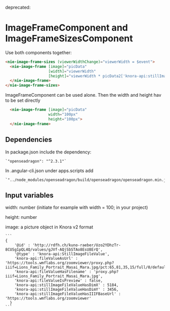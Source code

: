 deprecated:

ImageFrameComponent and ImageFrameSizesComponent
================================================

Use both components together:

```html
<nie-image-frame-sizes (viewerWidthChange)="viewerWidth = $event">
  <nie-image-frame [image]="picData"
                   [width]="viewerWidth"
                   [height]="viewerWidth * picData2['knora-api:stillImageFileValueHasDimX'] / picData2['knora-api:stillImageFileValueHasDimX']">
  </nie-image-frame>
</nie-image-frame-sizes>
```

ImageFrameComponent can be used alone. Then the width and height hav to be set directly
```html
  <nie-image-frame [image]="picData"
                   width="100px"
                   height="100px">
  </nie-image-frame>
```

Dependencies
------------

In package.json include the dependency:

    `"openseadragon": "^2.3.1"`

In .angular-cli.json under apps.scripts add

    `"../node_modules/openseadragon/build/openseadragon/openseadragon.min.js",`

Input variables
---------------

width: number (initiate for example with width = 100; in your project)

height: number

image: a picture object in Knora v2 format

    ```
    {
        '@id' : 'http://rdfh.ch/kuno-raeber/Uzo2YDhzTr-8CUSg1pQL4Q/values/gJVf-AQjSbSTAo8EsU8ErQ',
        '@type' : 'knora-api:StillImageFileValue',
        'knora-api:fileValueAsUrl' : 'https://tools.wmflabs.org/zoomviewer/proxy.php?iiif=Lions_Family_Portrait_Masai_Mara.jpg/pct:65,81,35,15/full/0/default.jpg',
        'knora-api:fileValueHasFilename' : 'proxy.php?iiif=Lions_Family_Portrait_Masai_Mara.jpg',
        'knora-api:fileValueIsPreview' : false,
        'knora-api:stillImageFileValueHasDimX' : 5184,
        'knora-api:stillImageFileValueHasDimY' : 3456,
        'knora-api:stillImageFileValueHasIIIFBaseUrl' : 'https://tools.wmflabs.org/zoomviewer'
      }
    ```
